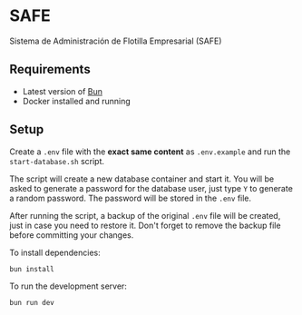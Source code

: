 # SAFE

Sistema de Administración de Flotilla Empresarial (SAFE)

## Requirements

- Latest version of [Bun](https://bun.sh/)
- Docker installed and running

## Setup

Create a `.env` file with the **exact same content** as `.env.example` and run the `start-database.sh` script.

The script will create a new database container and start it. You will be asked to generate a password for the database user, just type `Y` to generate a random password. The password will be stored in the `.env` file.

After running the script, a backup of the original `.env` file will be created, just in case you need to restore it. Don't forget to remove the backup file before committing your changes.

To install dependencies:

```bash
bun install
```

To run the development server:

```bash
bun run dev
```
